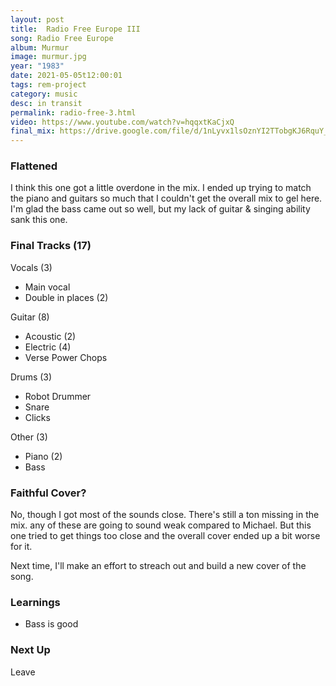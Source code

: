 ```yaml
---
layout: post
title:  Radio Free Europe III
song: Radio Free Europe
album: Murmur
image: murmur.jpg
year: "1983"
date: 2021-05-05t12:00:01
tags: rem-project
category: music
desc: in transit
permalink: radio-free-3.html
video: https://www.youtube.com/watch?v=hqqxtKaCjxQ
final_mix: https://drive.google.com/file/d/1nLyvx1lsOznYI2TTobgKJ6RquY_8f4pw/view?usp=sharing
---
```


### Flattened
I think this one got a little overdone in the mix. I ended up trying to match the piano and guitars so much that I couldn't get the overall mix to gel here. I'm glad the bass came out so well, but my lack of guitar & singing ability sank this one.

### Final Tracks (17)
Vocals (3)
- Main vocal
- Double in places (2)

Guitar (8)
- Acoustic (2)
- Electric (4)
- Verse Power Chops

Drums (3)
- Robot Drummer
- Snare
- Clicks

Other (3)
- Piano (2)
- Bass

### Faithful Cover?
No, though I got most of the sounds close. There's still a ton missing in the mix. any of these are going to sound weak compared to Michael. But this one tried to get things too close and the overall cover ended up a bit worse for it.

Next time, I'll make an effort to streach out and build a new cover of the song.

### Learnings
- Bass is good

### Next Up
Leave